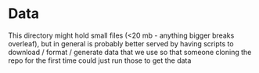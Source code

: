 # Data

This directory might hold small files (<20 mb - anything bigger breaks overleaf), but in general is probably better served by having scripts to download / format / generate data that we use so that someone cloning the repo for the first time could just run those to get the data